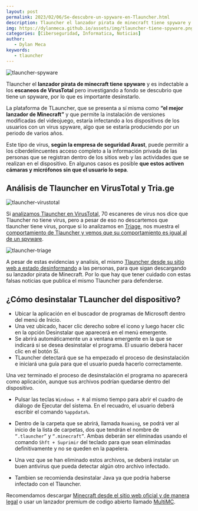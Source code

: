 ```yaml
---
layout: post
permalink: 2023/02/06/Se-descubre-un-spyware-en-Tlauncher.html
description: Tlauncher el lanzador pirata de minecraft tiene spyware y es indectable a los escaneos de VirusTotal pero investigando a fondo se descubrio que tiene un spyware, por lo que es importante desinstarlo 
img: https://dylanmeca.github.io/assets/img/tlauncher-tiene-spyware.png
categories: [Ciberseguridad, Informatica, Noticias]
author:
   - Dylan Meca
keywords:
   - tlauncher
---
```


![tlauncher-spyware](https://dylanmeca.github.io/assets/img/tlauncher-tiene-spyware.png)

Tlauncher el **lanzador pirata de minecraft tiene spyware** y es indectable a los **escaneos de VirusTotal** pero investigando a 
fondo se descubrio que tiene un spyware, por lo que es importante desinstarlo.

La plataforma de TLauncher, que se presenta a sí misma como **“el mejor lanzador de Minecraft”** y que permite la 
instalación de versiones modificadas del videojuego, estaría infectando a los dispositivos de los usuarios con un virus spyware, 
algo que se estaría produciendo por un periodo de varios años.

Este tipo de virus, **según la empresa de seguridad Avast**, puede permitir a los ciberdelincuentes acceso completo a la
información privada de las personas que se registran dentro de los sitios web y las actividades que se realizan en el dispositivo. 
En algunos casos es posible **que estos activen cámaras y micrófonos sin que el usuario lo sepa**.

## Análisis de Tlauncher en VirusTotal y Tria.ge

![tlauncher-virustotal](https://dylanmeca.github.io/assets/img/tlauncher-virustotal.png)

Si [analizamos Tlauncher en VirusTotal](https://www.virustotal.com/gui/file/318df7404e6c4d5538a6d31997b95af52bbb8d40caf5553b3cbd9b1bc4f6db96), 70 escaneres de virus nos dice que Tlauncher no tiene virus, pero a pesar de eso no descartemos que tlauncher tiene virus, porque si lo analizamos en [Triage](https://tria.ge/), nos muestra el [comportamiento de Tlauncher y vemos que su comportamiento es igual al de un spyware](https://tria.ge/230203-a55pnshd53). 

![tlauncher-triage](https://dylanmeca.github.io/assets/img/tlauncher-triage.png)

A pesar de estas evidencias y analisis, el mismo [Tlauncher desde su sitio web a estado desinformando](https://tlauncher.org/en/news_26/no-spyware-tl_18725.html) a las personas, para que sigan descargando su lanzador pirata de Minecraft. Por lo que hay que tener cuidado con estas falsas noticias que publica el mismo Tlauncher para defenderse. 

## ¿Cómo desinstalar TLauncher del dispositivo?

- Ubicar la aplicación en el buscador de programas de Microsoft dentro del menú de Inicio.
- Una vez ubicado, hacer clic derecho sobre el icono y luego hacer clic en la opción Desinstalar que aparecerá en el menú emergente.
- Se abrirá automáticamente un a ventana emergente en la que se indicará si se desea desinstalar el programa. El usuario deberá hacer clic en el botón Sí.
- TLauncher detectará que se ha empezado el proceso de desinstalación e iniciará una guía para que el usuario pueda hacerlo correctamente.

Una vez terminado el proceso de desinstalación el programa no aparecerá como aplicación, aunque sus archivos podrían quedarse dentro del dispositivo.

- Pulsar las teclas ```Windows + R``` al mismo tiempo para abrir el cuadro de diálogo de Ejecutar del sistema. En el recuadro, el usuario deberá escribir el comando ```%appdata%```.

- Dentro de la carpeta que se abrirá, llamada ```Roaming```, se podrá ver al inicio de la lista de carpetas, dos que tendrán el nombre de ```“.tlauncher”``` y ```“.minecraft”```. Ambas deberán ser eliminadas usando el comando ```Shft + Suprimir``` del teclado para que sean eliminadas definitivamente y no se queden en la papelera.

- Una vez que se han eliminado estos archivos, se deberá instalar un buen antivirus que pueda detectar algún otro archivo infectado.

- Tambien se recomienda desinstalar Java ya que podria haberse infectado con el Tlauncher.

Recomendamos descargar [Minecraft desde el sitio web oficial y de manera legal](https://www.minecraft.net/es-es) o usar un lanzador premium de codigo abierto llamado [MultiMC](https://multimc.org/).
